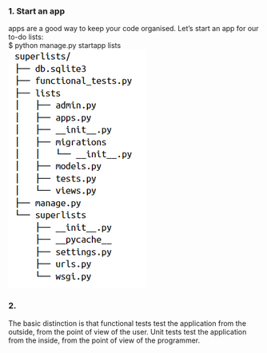 ### 1. Start an app 
apps  are  a  good  way  to  keep  your code organised. Let’s start an app for our to-do lists:</br>
$ python manage.py startapp lists</br>
![image](https://github.com/xyeryay/Learning-Notes-of-TDD-with-Python/blob/main/images/start-first-app.PNG)

### 2. 
The basic distinction is that functional tests test the application from the outside, from the point of view of the user. Unit tests test the application from the inside, from the point of view of the programmer.
